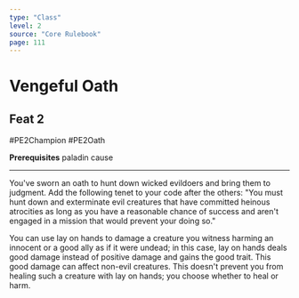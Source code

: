```yaml
---
type: "Class"
level: 2
source: "Core Rulebook"
page: 111
---
```

# Vengeful Oath
## Feat 2
#PE2Champion #PE2Oath 

**Prerequisites** paladin cause

---
You've sworn an oath to hunt down wicked evildoers and bring them to judgment. Add the following tenet to your code after the others: "You must hunt down and exterminate evil creatures that have committed heinous atrocities as long as you have a reasonable chance of success and aren't engaged in a mission that would prevent your doing so."

You can use lay on hands to damage a creature you witness harming an innocent or a good ally as if it were undead; in this case, lay on hands deals good damage instead of positive damage and gains the good trait. This good damage can affect non-evil creatures. This doesn't prevent you from healing such a creature with lay on hands; you choose whether to heal or harm.